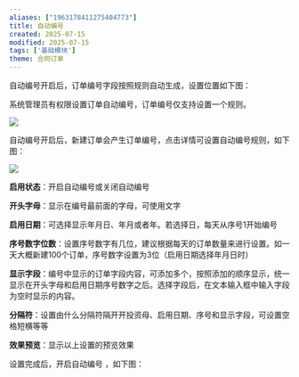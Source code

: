 ```yaml
---
aliases: ["1963178411275404773"]
title: 自动编号
created: 2025-07-15
modified: 2025-07-15
tags: ['基础模块']
theme: 合同订单
---
```


自动编号开启后，订单编号字段按照规则自动生成，设置位置如下图：

系统管理员有权限设置订单自动编号，订单编号仅支持设置一个规则。

![](https://myhelpdoc.oss-cn-heyuan.aliyuncs.com/mdimages/fab51c9834d578adc11c16be48901548.jpg)

自动编号开启后，新建订单会产生订单编号，点击详情可设置自动编号规则，如下图：

![](https://myhelpdoc.oss-cn-heyuan.aliyuncs.com/mdimages/e4a0bf150e7c217ce475304b09859218.jpg)

**启用状态**：开启自动编号或关闭自动编号

**开头字母**：显示在编号最前面的字母，可使用文字

**启用日期**：可选择显示年月日、年月或者年。若选择日，每天从序号1开始编号

**序号数字位数**：设置序号数字有几位，建议根据每天的订单数量来进行设置。如一天大概新建100个订单，序号数字设置为3位（启用日期选择年月日时）

**显示字段**：编号中显示的订单字段内容，可添加多个，按照添加的顺序显示，统一显示在开头字母和启用日期序号数字之后。选择字段后，在文本输入框中输入字段为空时显示的内容。

**分隔符**：设置由什么分隔符隔开开投资母、启用日期、序号和显示字段，可设置空格短横等等

**效果预览**：显示以上设置的预览效果

设置完成后，开启自动编号 ，如下图：

